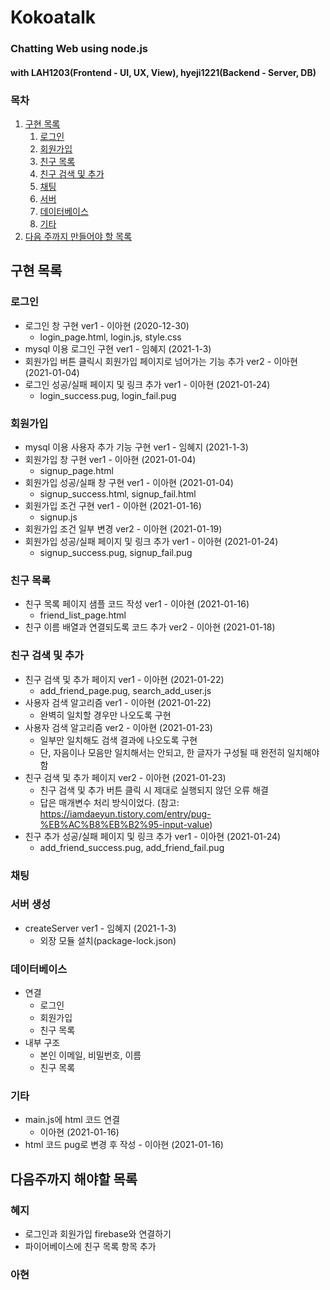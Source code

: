 # Kokoatalk
### Chatting Web using node.js
#### with LAH1203(Frontend - UI, UX, View), hyeji1221(Backend - Server, DB)

### 목차
1. [구현 목록](#구현-목록)
    1. [로그인](#로그인)
    2. [회원가입](#회원가입)
    3. [친구 목록](#친구-목록)
    4. [친구 검색 및 추가](#친구-검색-및-추가)
    5. [채팅](#채팅)
    6. [서버](#서버-생성)
    7. [데이터베이스](#데이터베이스)
    8. [기타](#기타)
2. [다음 주까지 만들어야 할 목록](#다음주까지-해야할-목록)

## 구현 목록
### 로그인
  - 로그인 창 구현 ver1 - 이아현 (2020-12-30)
    + login_page.html, login.js, style.css
  - mysql 이용 로그인 구현 ver1 - 임혜지 (2021-1-3) 
  - 회원가입 버튼 클릭시 회원가입 페이지로 넘어가는 기능 추가 ver2 - 이아현 (2021-01-04)
  - 로그인 성공/실패 페이지 및 링크 추가 ver1 - 이아현 (2021-01-24)
    + login_success.pug, login_fail.pug

### 회원가입
  - mysql 이용 사용자 추가 기능 구현 ver1 - 임혜지 (2021-1-3)
  - 회원가입 창 구현 ver1 - 이아현 (2021-01-04)
    + signup_page.html
  - 회원가입 성공/실패 창 구현 ver1 - 이아현 (2021-01-04)
    + signup_success.html, signup_fail.html
  - 회원가입 조건 구현 ver1 - 이아현 (2021-01-16)
    + signup.js
  - 회원가입 조건 일부 변경 ver2 - 이아현 (2021-01-19)
  - 회원가입 성공/실패 페이지 및 링크 추가 ver1 - 이아현 (2021-01-24)
    + signup_success.pug, signup_fail.pug

### 친구 목록
  - 친구 목록 페이지 샘플 코드 작성 ver1 - 이아현 (2021-01-16)
    + friend_list_page.html
  - 친구 이름 배열과 연결되도록 코드 추가 ver2 - 이아현 (2021-01-18)

### 친구 검색 및 추가
  - 친구 검색 및 추가 페이지 ver1 - 이아현 (2021-01-22)
    + add_friend_page.pug, search_add_user.js
  - 사용자 검색 알고리즘 ver1 - 이아현 (2021-01-22)
    + 완벽히 일치할 경우만 나오도록 구현
  - 사용자 검색 알고리즘 ver2 - 이아현 (2021-01-23)
    + 일부만 일치해도 검색 결과에 나오도록 구현
    + 단, 자음이나 모음만 일치해서는 안되고, 한 글자가 구성될 때 완전히 일치해야 함
  - 친구 검색 및 추가 페이지 ver2 - 이아현 (2021-01-23)
    + 친구 검색 및 추가 버튼 클릭 시 제대로 실행되지 않던 오류 해결
    + 답은 매개변수 처리 방식이었다. (참고: https://iamdaeyun.tistory.com/entry/pug-%EB%AC%B8%EB%B2%95-input-value)
  - 친구 추가 성공/실패 페이지 및 링크 추가 ver1 - 이아현 (2021-01-24)
    + add_friend_success.pug, add_friend_fail.pug

### 채팅

### 서버 생성
  - createServer ver1 - 임혜지 (2021-1-3)
    + 외장 모듈 설치(package-lock.json)

### 데이터베이스
  - 연결
    + 로그인
    + 회원가입
    + 친구 목록
  - 내부 구조
    + 본인 이메일, 비밀번호, 이름
    + 친구 목록

### 기타
  - main.js에 html 코드 연결
    + 이아현 (2021-01-16)
  - html 코드 pug로 변경 후 작성 - 이아현 (2021-01-16)

## 다음주까지 해야할 목록
### 혜지
- 로그인과 회원가입 firebase와 연결하기
- 파이어베이스에 친구 목록 항목 추가
### 아현
